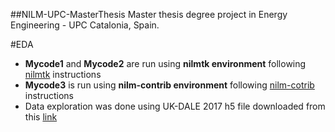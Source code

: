 ##NILM-UPC-MasterThesis
Master thesis degree project in Energy Engineering - UPC Catalonia, Spain.

#EDA
- **Mycode1** and **Mycode2** are run using __nilmtk environment__ following [nilmtk](https://github.com/nilmtk/nilmtk) instructions
- **Mycode3** is run using __nilm-contrib environment__ following [nilm-cotrib](https://github.com/nilmtk/nilmtk-contrib) instructions
- Data exploration was done using UK-DALE 2017 h5 file downloaded from this [link](https://data.ukedc.rl.ac.uk/browse/edc/efficiency/residential/EnergyConsumption/Domestic/UK-DALE-2017/UK-DALE-FULL-disaggregated)
